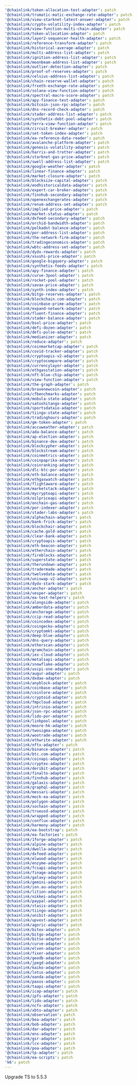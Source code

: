 ```yaml
---
'@chainlink/token-allocation-test-adapter': patch
'@chainlink/trumatic-matic-exchange-rate-adapter': patch
'@chainlink/view-starknet-latest-answer-adapter': patch
'@chainlink/crypto-volatility-index-adapter': patch
'@chainlink/view-function-multi-chain-adapter': patch
'@chainlink/token-allocation-adapter': patch
'@chainlink/layer2-sequencer-health-adapter': patch
'@chainlink/reference-transform-adapter': patch
'@chainlink/historical-average-adapter': patch
'@chainlink/multi-address-list-adapter': patch
'@chainlink/ignition-address-list-adapter': patch
'@chainlink/moonbeam-address-list-adapter': patch
'@chainlink/outlier-detection-adapter': patch
'@chainlink/proof-of-reserves-adapter': patch
'@chainlink/celsius-address-list-adapter': patch
'@chainlink/chain-reserve-wallet-adapter': patch
'@chainlink/frxeth-exchange-rate-adapter': patch
'@chainlink/solana-view-function-adapter': patch
'@chainlink/spectral-macro-score-adapter': patch
'@chainlink/apy-finance-test-adapter': patch
'@chainlink/bitcoin-json-rpc-adapter': patch
'@chainlink/dns-record-check-adapter': patch
'@chainlink/stader-address-list-adapter': patch
'@chainlink/synthetix-debt-pool-adapter': patch
'@chainlink/terra-view-function-adapter': patch
'@chainlink/circuit-breaker-adapter': patch
'@chainlink/set-token-index-adapter': patch
'@chainlink/ea-reference-data-reader': patch
'@chainlink/avalanche-platform-adapter': patch
'@chainlink/genesis-volatility-adapter': patch
'@chainlink/harris-and-trotter-adapter': patch
'@chainlink/starknet-gas-price-adapter': patch
'@chainlink/swell-address-list-adapter': patch
'@chainlink/google-weather-adapter': patch
'@chainlink/linear-finance-adapter': patch
'@chainlink/market-closure-adapter': patch
'@chainlink/blocksize-capital-adapter': patch
'@chainlink/eodhistoricaldata-adapter': patch
'@chainlink/expert-car-broker-adapter': patch
'@chainlink/finnhub-secondary-adapter': patch
'@chainlink/openexchangerates-adapter': patch
'@chainlink/renvm-address-set-adapter': patch
'@chainlink/implied-price-adapter': patch
'@chainlink/market-status-adapter': patch
'@chainlink/dxfeed-secondary-adapter': patch
'@chainlink/orchid-bandwidth-adapter': patch
'@chainlink/polkadot-balance-adapter': patch
'@chainlink/por-address-list-adapter': patch
'@chainlink/the-network-firm-adapter': patch
'@chainlink/tradingeconomics-adapter': patch
'@chainlink/wbtc-address-set-adapter': patch
'@chainlink/dydx-rewards-adapter': patch
'@chainlink/xsushi-price-adapter': patch
'@chainlink/google-bigquery-adapter': patch
'@chainlink/synthetix-feeds-adapter': patch
'@chainlink/apy-finance-adapter': patch
'@chainlink/curve-3pool-adapter': patch
'@chainlink/rocket-pool-adapter': patch
'@chainlink/savax-price-adapter': patch
'@chainlink/synth-index-adapter': patch
'@chainlink/bitgo-reserves-adapter': patch
'@chainlink/blockchain.com-adapter': patch
'@chainlink/coinbase-prime-adapter': patch
'@chainlink/expand-network-adapter': patch
'@chainlink/fluent-finance-adapter': patch
'@chainlink/stader-balance-adapter': patch
'@chainlink/bsol-price-adapter': patch
'@chainlink/defi-dozen-adapter': patch
'@chainlink/defi-pulse-adapter': patch
'@chainlink/medianizer-adapter': patch
'@chainlink/reduce-adapter': patch
'@chainlink/coinmarketcap-adapter': patch
'@chainlink/covid-tracker-adapter': patch
'@chainlink/cryptoapis-v2-adapter': patch
'@chainlink/cryptocompare-adapter': patch
'@chainlink/currencylayer-adapter': patch
'@chainlink/ethgasstation-adapter': patch
'@chainlink/nft-blue-chip-adapter': patch
'@chainlink/view-function-adapter': patch
'@chainlink/the-graph-adapter': patch
'@chainlink/bravenewcoin-adapter': patch
'@chainlink/cfbenchmarks-adapter': patch
'@chainlink/mobula-state-adapter': patch
'@chainlink/satoshitango-adapter': patch
'@chainlink/sportsdataio-adapter': patch
'@chainlink/tiingo-state-adapter': patch
'@chainlink/tradinghours-adapter': patch
'@chainlink/gm-token-adapter': patch
'@chainlink/accuweather-adapter': patch
'@chainlink/ada-balance-adapter': patch
'@chainlink/ap-election-adapter': patch
'@chainlink/binance-dex-adapter': patch
'@chainlink/blockcypher-adapter': patch
'@chainlink/blockstream-adapter': patch
'@chainlink/coinmetrics-adapter': patch
'@chainlink/coinpaprika-adapter': patch
'@chainlink/coinranking-adapter': patch
'@chainlink/dlc-btc-por-adapter': patch
'@chainlink/eth-balance-adapter': patch
'@chainlink/ethgaswatch-adapter': patch
'@chainlink/flightaware-adapter': patch
'@chainlink/marketstack-adapter': patch
'@chainlink/mycryptoapi-adapter': patch
'@chainlink/oilpriceapi-adapter': patch
'@chainlink/onchain-gas-adapter': patch
'@chainlink/por-indexer-adapter': patch
'@chainlink/stader-labs-adapter': patch
'@chainlink/alphachain-adapter': patch
'@chainlink/bank-frick-adapter': patch
'@chainlink/blockchair-adapter': patch
'@chainlink/cache.gold-adapter': patch
'@chainlink/clear-bank-adapter': patch
'@chainlink/cryptoapis-adapter': patch
'@chainlink/eth-beacon-adapter': patch
'@chainlink/etherchain-adapter': patch
'@chainlink/fireblocks-adapter': patch
'@chainlink/superstate-adapter': patch
'@chainlink/therundown-adapter': patch
'@chainlink/tradermade-adapter': patch
'@chainlink/twelvedata-adapter': patch
'@chainlink/uniswap-v2-adapter': patch
'@chainlink/dydx-stark-adapter': patch
'@chainlink/anchor-adapter': patch
'@chainlink/vesper-adapter': patch
'@chainlink/ea-test-helpers': patch
'@chainlink/alongside-adapter': patch
'@chainlink/amberdata-adapter': patch
'@chainlink/anchorage-adapter': patch
'@chainlink/ccip-read-adapter': patch
'@chainlink/coincodex-adapter': patch
'@chainlink/coingecko-adapter': patch
'@chainlink/cryptomkt-adapter': patch
'@chainlink/deep-blue-adapter': patch
'@chainlink/dns-query-adapter': patch
'@chainlink/etherscan-adapter': patch
'@chainlink/gramchain-adapter': patch
'@chainlink/iex-cloud-adapter': patch
'@chainlink/metalsapi-adapter': patch
'@chainlink/snowflake-adapter': patch
'@chainlink/uscpi-one-adapter': patch
'@chainlink/augur-adapter': patch
'@chainlink/dxdao-adapter': patch
'@chainlink/anyblock-adapter': patch
'@chainlink/coinbase-adapter': patch
'@chainlink/coinlore-adapter': patch
'@chainlink/cryptoid-adapter': patch
'@chainlink/fmpcloud-adapter': patch
'@chainlink/intrinio-adapter': patch
'@chainlink/json-rpc-adapter': patch
'@chainlink/lido-por-adapter': patch
'@chainlink/linkpool-adapter': patch
'@chainlink/moore-hk-adapter': patch
'@chainlink/twosigma-adapter': patch
'@chainlink/wootrade-adapter': patch
'@chainlink/ethwrite-adapter': patch
'@chainlink/nftx-adapter': patch
'@chainlink/binance-adapter': patch
'@chainlink/btc.com-adapter': patch
'@chainlink/coinapi-adapter': patch
'@chainlink/cryptex-adapter': patch
'@chainlink/deribit-adapter': patch
'@chainlink/finalto-adapter': patch
'@chainlink/finnhub-adapter': patch
'@chainlink/galaxis-adapter': patch
'@chainlink/graphql-adapter': patch
'@chainlink/messari-adapter': patch
'@chainlink/mock-ea-adapter': patch
'@chainlink/polygon-adapter': patch
'@chainlink/sochain-adapter': patch
'@chainlink/trueusd-adapter': patch
'@chainlink/wrapped-adapter': patch
'@chainlink/conflux-adapter': patch
'@chainlink/harmony-adapter': patch
'@chainlink/ea-bootstrap': patch
'@chainlink/ea-factories': patch
'@chainlink/1forge-adapter': patch
'@chainlink/alpine-adapter': patch
'@chainlink/dwolla-adapter': patch
'@chainlink/dxfeed-adapter': patch
'@chainlink/elwood-adapter': patch
'@chainlink/enzyme-adapter': patch
'@chainlink/fcsapi-adapter': patch
'@chainlink/finage-adapter': patch
'@chainlink/galaxy-adapter': patch
'@chainlink/gemini-adapter': patch
'@chainlink/ion.au-adapter': patch
'@chainlink/lition-adapter': patch
'@chainlink/nikkei-adapter': patch
'@chainlink/paypal-adapter': patch
'@chainlink/stasis-adapter': patch
'@chainlink/tiingo-adapter': patch
'@chainlink/unibit-adapter': patch
'@chainlink/upvest-adapter': patch
'@chainlink/agoric-adapter': patch
'@chainlink/bitex-adapter': patch
'@chainlink/bitgo-adapter': patch
'@chainlink/bitso-adapter': patch
'@chainlink/curve-adapter': patch
'@chainlink/elven-adapter': patch
'@chainlink/fixer-adapter': patch
'@chainlink/geodb-adapter': patch
'@chainlink/jpegd-adapter': patch
'@chainlink/kaiko-adapter': patch
'@chainlink/lotus-adapter': patch
'@chainlink/oanda-adapter': patch
'@chainlink/paxos-adapter': patch
'@chainlink/taapi-adapter': patch
'@chainlink/icap-adapter': patch
'@chainlink/ipfs-adapter': patch
'@chainlink/lido-adapter': patch
'@chainlink/ncfx-adapter': patch
'@chainlink/xbto-adapter': patch
'@chainlink/observation': patch
'@chainlink/bea-adapter': patch
'@chainlink/bob-adapter': patch
'@chainlink/dar-adapter': patch
'@chainlink/ens-adapter': patch
'@chainlink/gsr-adapter': patch
'@chainlink/lcx-adapter': patch
'@chainlink/poa-adapter': patch
'@chainlink/tp-adapter': patch
'@chainlink/ea-scripts': patch
'k6': patch
---
```


Upgrade TS to 5.5.3
